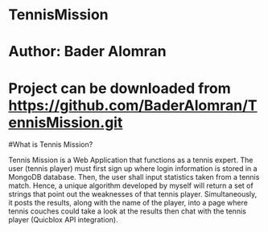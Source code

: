 # TennisMission

# Author: Bader Alomran

# Project can be downloaded from https://github.com/BaderAlomran/TennisMission.git

#What is Tennis Mission?

Tennis Mission is a Web Application that functions as a tennis expert. The user (tennis player) must first sign up where login information is stored in a MongoDB database.
Then, the user shall input statistics taken from a tennis match. Hence, a unique algorithm developed by myself will return a set of strings
that point out the weaknesses of that tennis player. Simultaneously, it posts the results, along with the name of the player, into a page
where tennis couches could take a look at the results then chat with the tennis player (Quicblox API integration).
